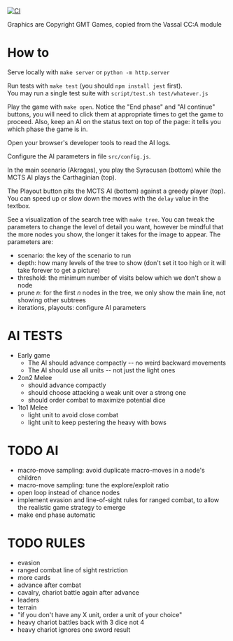 
[![CI](https://github.com/xpmatteo/auto-cca/actions/workflows/ci.yml/badge.svg)](https://github.com/xpmatteo/auto-cca/actions/workflows/ci.yml)

Graphics are Copyright GMT Games, copied from the Vassal CC:A module

# How to

Serve locally with `make server` or `python -m http.server`

Run tests with `make test` (you should `npm install jest` first).  
You may run a single test suite with `script/test.sh test/whatever.js`

Play the game with `make open`. Notice the "End phase" and "AI continue" 
buttons, you will need to click them at appropriate times to get the game to proceed. 
Also, keep an AI on the status text on top of the page: it tells you which phase the game is in.

Open your browser's developer tools to read the AI logs.

Configure the AI parameters in file `src/config.js`. 

In the main scenario (Akragas), you play the Syracusan (bottom) while the MCTS AI plays 
the Carthaginian (top).

The Playout button pits the MCTS AI (bottom) against a greedy player (top).  You can speed up 
or slow down the moves with the `delay` value in the textbox.

See a visualization of the search tree with `make tree`.  You can tweak the parameters to change 
the level of detail you want, however be mindful that the more nodes you show, the longer it takes for the
image to appear.  The parameters are:
 
  * scenario: the key of the scenario to run
  * depth: how many levels of the tree to show (don't set it too high or it will take forever to get a picture)
  * threshold: the minimum number of visits below which we don't show a node
  * prune *n*: for the first *n* nodes in the tree, we only show the main line, not showing other subtrees
  * iterations, playouts: configure AI parameters

# AI TESTS

  - Early game
    - The AI should advance compactly -- no weird backward movements
    - The AI should use all units -- not just the light ones
  - 2on2 Melee
    - should advance compactly 
    - should choose attacking a weak unit over a strong one
    - should order combat to maximize potential dice
  - 1to1 Melee
    - light unit to avoid close combat
    - light unit to keep pestering the heavy with bows


# TODO AI 

- macro-move sampling: avoid duplicate macro-moves in a node's children
- macro-move sampling: tune the explore/exploit ratio
- open loop instead of chance nodes
- implement evasion and line-of-sight rules for ranged combat, to allow the realistic game strategy to emerge
- make end phase automatic


# TODO RULES

- evasion
- ranged combat line of sight restriction
- more cards
- advance after combat
- cavalry, chariot battle again after advance
- leaders
- terrain
- "if you don't have any X unit, order a unit of your choice"
- heavy chariot battles back with 3 dice not 4
- heavy chariot ignores one sword result


